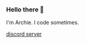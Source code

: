 ### Hello there 👋
I'm Archie. I code sometimes.

<a href="https://discord.gg/G7JFzNn">discord server</a>

